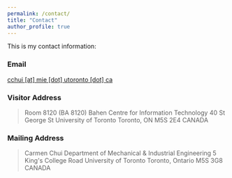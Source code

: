 ```yaml
---
permalink: /contact/
title: "Contact"
author_profile: true
---
```


This is my contact information:

### Email

[cchui [at] mie [dot] utoronto [dot] ca](mailto:cchui@mie.utoronto.ca)

### Visitor Address

> Room 8120 (BA 8120)
> Bahen Centre for Information Technology
> 40 St George St
> University of Toronto
> Toronto, ON M5S 2E4
> CANADA

### Mailing Address

> Carmen Chui
> Department of Mechanical & Industrial Engineering
> 5 King's College Road
> University of Toronto
> Toronto, Ontario M5S 3G8
> CANADA